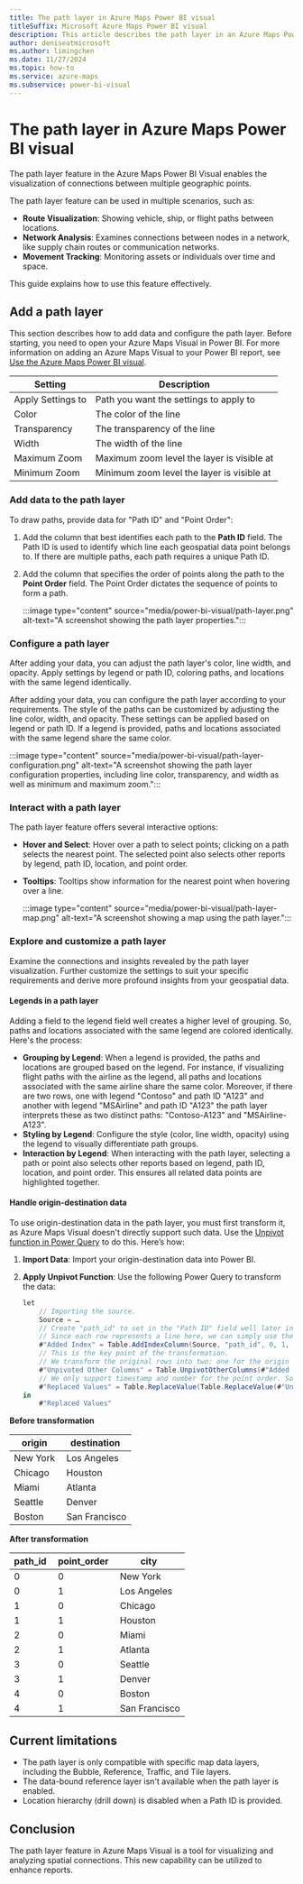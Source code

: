 ```yaml
---
title: The path layer in Azure Maps Power BI visual
titleSuffix: Microsoft Azure Maps Power BI visual
description: This article describes the path layer in an Azure Maps Power BI visual.
author: deniseatmicrosoft
ms.author: limingchen
ms.date: 11/27/2024
ms.topic: how-to
ms.service: azure-maps
ms.subservice: power-bi-visual
---
```


# The path layer in Azure Maps Power BI visual 

The path layer feature in the Azure Maps Power BI Visual enables the visualization of connections between multiple geographic points.

The path layer feature can be used in multiple scenarios, such as:

- **Route Visualization**: Showing vehicle, ship, or flight paths between locations.
- **Network Analysis**: Examines connections between nodes in a network, like supply chain routes or communication networks.
- **Movement Tracking**: Monitoring assets or individuals over time and space.

This guide explains how to use this feature effectively.

## Add a path layer

This section describes how to add data and configure the path layer. Before starting, you need to open your Azure Maps Visual in Power BI. For more information on adding an Azure Maps Visual to your Power BI report, see [Use the Azure Maps Power BI visual].

| Setting           | Description                                |
|-------------------|--------------------------------------------|
| Apply Settings to | Path you want the settings to apply to     |
| Color             | The color of the line                      |
| Transparency      | The transparency of the line               |
| Width             | The width of the line                      |
| Maximum Zoom      | Maximum zoom level the layer is visible at |
| Minimum Zoom      | Minimum zoom level the layer is visible at |

### Add data to the path layer

To draw paths, provide data for "Path ID" and "Point Order":

1. Add the column that best identifies each path to the **Path ID** field. The Path ID is used to identify which line each geospatial data point belongs to. If there are multiple paths, each path requires a unique Path ID.
1. Add the column that specifies the order of points along the path to the **Point Order** field. The Point Order dictates the sequence of points to form a path.

    :::image type="content" source="media/power-bi-visual/path-layer.png" alt-text="A screenshot showing the path layer properties.":::

### Configure a path layer

After adding your data, you can adjust the path layer's color, line width, and opacity. Apply settings by legend or path ID, coloring paths, and locations with the same legend identically.

After adding your data, you can configure the path layer according to your requirements. The style of the paths can be customized by adjusting the line color, width, and opacity. These settings can be applied based on legend or path ID. If a legend is provided, paths and locations associated with the same legend share the same color.

:::image type="content" source="media/power-bi-visual/path-layer-configuration.png" alt-text="A screenshot showing the path layer configuration properties, including line color, transparency, and width as well as minimum and maximum zoom.":::

### Interact with a path layer

The path layer feature offers several interactive options:

- **Hover and Select**: Hover over a path to select points; clicking on a path selects the nearest point. The selected point also selects other reports by legend, path ID, location, and point order.
- **Tooltips**: Tooltips show information for the nearest point when hovering over a line.

    :::image type="content" source="media/power-bi-visual/path-layer-map.png" alt-text="A screenshot showing a map using the path layer.":::

### Explore and customize a path layer

Examine the connections and insights revealed by the path layer visualization. Further customize the settings to suit your specific requirements and derive more profound insights from your geospatial data.

#### Legends in a path layer

Adding a field to the legend field well creates a higher level of grouping. So, paths and locations associated with the same legend are colored identically. Here's the process:

- **Grouping by Legend**: When a legend is provided, the paths and locations are grouped based on the legend. For instance, if visualizing flight paths with the airline as the legend, all paths and locations associated with the same airline share the same color. Moreover, if there are two rows, one with legend "Contoso" and path ID "A123" and another with legend "MSAirline" and path ID "A123" the path layer interprets these as two distinct paths: "Contoso-A123" and "MSAirline-A123".
- **Styling by Legend**: Configure the style (color, line width, opacity) using the legend to visually differentiate path groups.
- **Interaction by Legend**: When interacting with the path layer, selecting a path or point also selects other reports based on legend, path ID, location, and point order. This ensures all related data points are highlighted together.

#### Handle origin-destination data

To use origin-destination data in the path layer, you must first transform it, as Azure Maps Visual doesn't directly support such data. Use the [Unpivot function in Power Query] to do this. Here’s how:

1. **Import Data**: Import your origin-destination data into Power BI.
1. **Apply Unpivot Function**: Use the following Power Query to transform the data: 

    ```C#
    let 
        // Importing the source. 
        Source = … 
        // Create "path_id" to set in the "Path ID" field well later in the visual. 
        // Since each row represents a line here, we can simply use the row index as path ID 
        #"Added Index" = Table.AddIndexColumn(Source, "path_id", 0, 1, Int64.Type), 
        // This is the key point of the transformation. 
        // We transform the original rows into two: one for the origin and one for the destination.  
        #"Unpivoted Other Columns" = Table.UnpivotOtherColumns(#"Added Index", {"path_id"}, "point_order", "city"), 
        // We only support timestamp and number for the point order. So, convert the "origin" as 0 and "destination" as 1 
        #"Replaced Values" = Table.ReplaceValue(Table.ReplaceValue(#"Unpivoted Other Columns", "origin", "0", Replacer.ReplaceText, {"point_order"}), "destination", "1", Replacer.ReplaceText, {"point_order"}) 
    in 
        #"Replaced Values" 
    ```

**Before transformation**

| origin    | destination   |
|-----------|---------------|
| New York  | Los Angeles   |
| Chicago   | Houston       |
| Miami     | Atlanta       |
| Seattle   | Denver        |
| Boston    | San Francisco |

**After transformation**

| path_id  | point_order  | city          |
|----------|--------------|---------------|
| 0        | 0            | New York      |
| 0        | 1            | Los Angeles   |
| 1        | 0            | Chicago       |
| 1        | 1            | Houston       |
| 2        | 0            | Miami         |
| 2        | 1            | Atlanta       |
| 3        | 0            | Seattle       |
| 3        | 1            | Denver        |
| 4        | 0            | Boston        |
| 4        | 1            | San Francisco |

## Current limitations

- The path layer is only compatible with specific map data layers, including the Bubble, Reference, Traffic, and Tile layers.
- The data-bound reference layer isn't available when the path layer is enabled.
- Location hierarchy (drill down) is disabled when a Path ID is provided.

## Conclusion

The path layer feature in Azure Maps Visual is a tool for visualizing and analyzing spatial connections. This new capability can be utilized to enhance reports.

[Use the Azure Maps Power BI visual]: power-bi-visual-get-started.md#use-the-azure-maps-power-bi-visual
[Unpivot function in Power Query]: /power-query/unpivot-column
